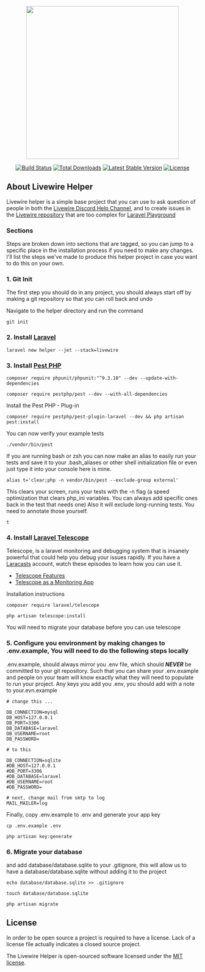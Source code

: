 <p align="center"><a href="https://laravel.com" target="_blank"><img src="https://raw.githubusercontent.com/laravel/art/master/logo-lockup/5%20SVG/2%20CMYK/1%20Full%20Color/laravel-logolockup-cmyk-red.svg" width="400"></a></p>

<p align="center">
<a href="https://travis-ci.org/laravel/framework"><img src="https://travis-ci.org/laravel/framework.svg" alt="Build Status"></a>
<a href="https://packagist.org/packages/laravel/framework"><img src="https://img.shields.io/packagist/dt/laravel/framework" alt="Total Downloads"></a>
<a href="https://packagist.org/packages/laravel/framework"><img src="https://img.shields.io/packagist/v/laravel/framework" alt="Latest Stable Version"></a>
<a href="https://packagist.org/packages/laravel/framework"><img src="https://img.shields.io/packagist/l/laravel/framework" alt="License"></a>
</p>

## About Livewire Helper

Livewire helper is a simple base project that you can use to ask question of people in both the [Livewire Discord Help Channel](https://discord.gg/AWZt3P), and to create issues in the [Livewire repository](https://github.com/livewire/livewire) that are too complex for [Laravel Playground](https://laravelplayground.com/#/)

### Sections

Steps are broken down into sections that are tagged, so you can jump to a specific place in the installation process if you need to make any changes. I'll list the steps we've made to produce this helper project in case you want to do this on your own.


### 1. Git Init

The first step you should do in any project, you should always start off by making a git repository so that you can roll back and undo

Navigate to the helper directory and run the command

```
git init
```


### 2. Install [Laravel](https://laravel.com/)

```
laravel new helper --jet --stack=livewire
```


### 3. Install [Pest PHP](https://pestphp.com/docs/installation)

```
composer require phpunit/phpunit:"^9.3.10" --dev --update-with-dependencies
```

```
composer require pestphp/pest --dev --with-all-dependencies
```

Install the Pest PHP - Plug-in

```
composer require pestphp/pest-plugin-laravel --dev && php artisan pest:install
```

You can now verify your example tests

```
./vendor/bin/pest
```

If you are running bash or zsh you can now make an alias to easily run your tests and save it to your .bash_aliases or other shell initialization file or even just type it into your console here is mine.

```
alias t='clear;php -n vendor/bin/pest --exclude-group external'
```

This clears your screen, runs your tests with the -n flag (a speed optimization that clears php_ini variables. You can always add specific ones back in the test that needs one) Also it will exclude long-running tests. You need to annotate those yourself.

```
t
```


### 4. Install [Laravel Telescope](https://laravel.com/docs/8.x/telescope#introduction)

Telescope, is a laravel monitoring and debugging system that is insanely powerful that could help you debug your issues rapidly. If you have a [Laracasts](https://laracasts.com/) account, watch these episodes to learn how you can use it.
 - [Telescope Features](https://laracasts.com/series/learn-telescope/episodes/1)
 - [Telescope as a Monitoring App](https://laracasts.com/series/learn-telescope/episodes/2)

Installation instructions

```
composer require laravel/telescope
```

```
php artisan telescope:install
```

You will need to migrate your database before you can use telescope 


### 5. Configure you environment by making changes to .env.example, You will need to do the following steps locally

.env.example, should always mirror you .env file, which should ***NEVER*** be committed to your git repository. Such that you can share your .env.example and people on your team will know exactly what they will need to populate to run your project. Any keys you add you .env, you should add with a note to your.evn.example

```
# change this ...

DB_CONNECTION=mysql
DB_HOST=127.0.0.1
DB_PORT=3306
DB_DATABASE=laravel
DB_USERNAME=root
DB_PASSWORD=

# to this

DB_CONNECTION=sqlite
#DB_HOST=127.0.0.1
#DB_PORT=3306
#DB_DATABASE=laravel
#DB_USERNAME=root
#DB_PASSWORD=

# next, change mail from smtp to log
MAIL_MAILER=log
```

Finally, copy .env.example to .env and generate your app key

```
cp .env.example .env
```

```
php artisan key:generate
```


### 6. Migrate your database

and add database/database.sqlite to your .gitignore, this will allow us to have a database/database.sqlite without adding it to the project

```
echo database/database.sqlite >> .gitignore
```

```
touch database/database.sqlite
```

```
php artisan migrate
```





## License

In order to be open source a project is required to have a license. Lack of a license file actually indicates a closed source project.

The Livewire Helper is open-sourced software licensed under the [MIT license](https://opensource.org/licenses/MIT).
